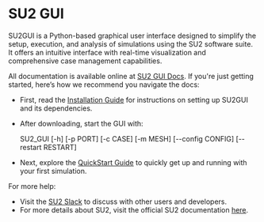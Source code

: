 # SU2 GUI

SU2GUI is a Python-based graphical user interface designed to simplify the setup, execution, and analysis of simulations using the SU2 software suite. It offers an intuitive interface with real-time visualization and comprehensive case management capabilities.

All documentation is available online at [SU2 GUI Docs](https://). If you're just getting started, here’s how we recommend you navigate the docs:

- First, read the [Installation Guide](http://su2code.github.io/su2gui/Installation/) for instructions on setting up SU2GUI and its dependencies.

- After downloading, start the GUI with:

  SU2_GUI [-h] [-p PORT] [-c CASE] [-m MESH] [--config CONFIG] [--restart RESTART]

- Next, explore the [QuickStart Guide](https://su2code.github.io/su2gui/quick-start) to quickly get up and running with your first simulation.

For more help:

- Visit the [SU2 Slack](https://join.slack.com/t/su2devteam/shared_invite/zt-af0uuqf8-8XNExKMV9G~UVsnkvi5uVA) to discuss with other users and developers.
- For more details about SU2, visit the official SU2 documentation [here](https://su2code.github.io/docs_v7/home/).
